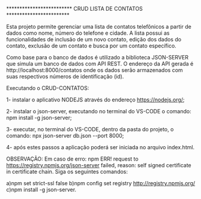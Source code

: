 ************************* CRUD LISTA DE CONTATOS ************************

Esta projeto permite gerenciar uma lista de contatos telefônicos a partir de
dados como nome, número do telefone e cidade. A lista possui as funcionalidades 
de inclusão de um novo contato, edição dos dados do contato, exclusão de um contato e busca por um contato específico.

Como base para o banco de dados é utilizado a biblioteca JSON-SERVER que simula 
um banco de dados com API REST. O endereço da API gerada é http://localhost:8000/contatos onde os dados serão armazenados com suas respectivos números de identificação (id). 

Executando o CRUD-CONTATOS:

1- instalar o aplicativo NODEJS através do endereço https://nodejs.org/; 

2- instalar o json-server, executando no terminal do VS-CODE o comando: npm install -g json-server;

3- executar, no terminal do VS-CODE, dentro da pasta do projeto, o comando: npx json-server db.json --port 8000;

4- após estes passos a aplicação poderá ser iniciada no arquivo index.html.

OBSERVAÇÃO:
Em caso de erro: npm ERR! request to https://registry.npmjs.org/json-server failed, reason: self signed certificate in certificate chain. Siga os seguintes comandos:

a)npm set strict-ssl false 
b)npm config set registry http://registry.npmjs.org/  
c)npm install -g json-server.